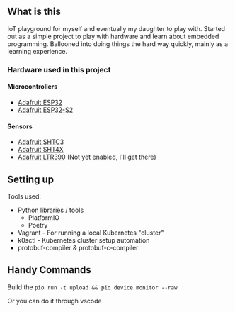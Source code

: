 ## What is this

IoT playground for myself and eventually my daughter to play with. Started out
as a simple project to play with hardware and learn about embedded programming.
Ballooned into doing things the hard way quickly, mainly as a learning
experience.

### Hardware used in this project
#### Microcontrollers
* [Adafruit ESP32](https://www.adafruit.com/product/3591)
* [Adafruit ESP32-S2](https://www.adafruit.com/product/4769)

#### Sensors
* [Adafruit SHTC3](https://www.adafruit.com/product/4636)
* [Adafruit SHT4X](https://www.adafruit.com/product/4885)
* [Adafruit LTR390](https://www.adafruit.com/product/4831) (Not yet enabled, I'll get there)


## Setting up

Tools used:
* Python libraries / tools
  * PlatformIO
  * Poetry
* Vagrant - For running a local Kubernetes "cluster"
* k0sctl - Kubernetes cluster setup automation
* protobuf-compiler & protobuf-c-compiler


## Handy Commands

Build the
`pio run -t upload && pio device monitor --raw`

Or you can do it through vscode

